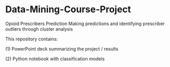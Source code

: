 # Data-Mining-Course-Project
Opioid Prescribers Prediction
Making predictions and identifying prescriber outliers through cluster analysis 

This repository contains:

(1) PowerPoint deck summarizing the project / results

(2) Python notebook with classification models
